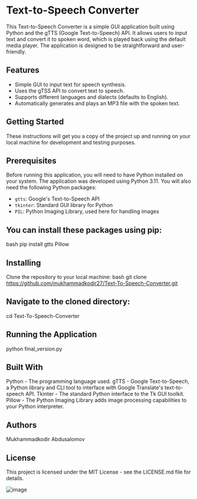 # Text-to-Speech Converter

This Text-to-Speech Converter is a simple GUI application built using Python and the gTTS (Google Text-to-Speech) API. It allows users to input text and convert it to spoken word, which is played back using the default media player. The application is designed to be straightforward and user-friendly.

## Features

- Simple GUI to input text for speech synthesis.
- Uses the gTSS API to convert text to speech.
- Supports different languages and dialects (defaults to English).
- Automatically generates and plays an MP3 file with the spoken text.

## Getting Started

These instructions will get you a copy of the project up and running on your local machine for development and testing purposes.

## Prerequisites

Before running this application, you will need to have Python installed on your system. The application was developed using Python 3.11. You will also need the following Python packages:
- `gtts`: Google's Text-to-Speech API
- `tkinter`: Standard GUI library for Python
- `PIL`: Python Imaging Library, used here for handling images

## You can install these packages using pip:

bash
pip install gtts Pillow

## Installing
Clone the repository to your local machine:
bash
git clone https://github.com/mukhammadkodir27/Text-To-Speech-Converter.git

## Navigate to the cloned directory:
cd Text-To-Speech-Converter

## Running the Application
python final_version.py

## Built With
Python - The programming language used.
gTTS - Google Text-to-Speech, a Python library and CLI tool to interface with Google Translate's text-to-speech API.
Tkinter - The standard Python interface to the Tk GUI toolkit.
Pillow - The Python Imaging Library adds image processing capabilities to your Python interpreter.

## Authors
Mukhammadkodir Abdusalomov

## License
This project is licensed under the MIT License - see the LICENSE.md file for details.

![image](https://github.com/Mukhammadkodir27/Text-To-Speech-Converter/assets/99057791/17052d1b-f958-44b6-afa5-6160f9a29ef1)

